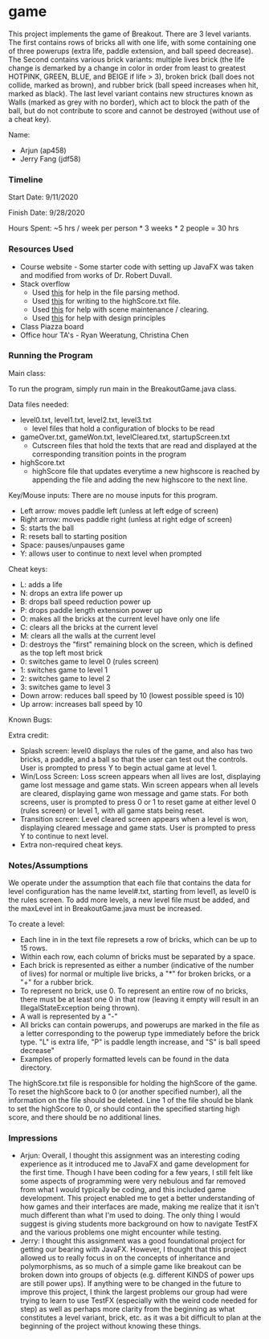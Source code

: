 game
====

This project implements the game of Breakout. There are 3 level variants. The first contains rows of bricks all with one life, with some containing one of three powerups (extra life, paddle extension, and ball speed decrease). The Second contains various brick variants: multiple lives brick (the life change is demarked by a change in color in order from least to greatest HOTPINK, GREEN, BLUE, and BEIGE if life > 3), broken brick (ball does not collide, marked as brown), and rubber brick (ball speed increases when hit, marked as black). The last level variant contains new structures known as Walls (marked as grey with no border), which act to block the path of the ball, but do not contribute to score and cannot be destroyed (without use of a cheat key).

Name: 
- Arjun  (ap458)
- Jerry Fang (jdf58)

### Timeline

Start Date: 9/11/2020

Finish Date: 9/28/2020

Hours Spent: ~5 hrs / week per person * 3 weeks * 2 people = 30 hrs

### Resources Used
- Course website - Some starter code with setting up JavaFX was taken and modified from works of Dr. Robert Duvall.
- Stack overflow 
	- Used [this](https://stackoverflow.com/questions/29930784/how-do-i-get-only-integers-from-a-string) for help in the file parsing method.
	- Used [this](https://stackoverflow.com/questions/18549704/create-a-new-line-in-javas-filewriter) for writing to the highScore.txt file. 
	- Used [this](https://stackoverflow.com/questions/49216396/clearing-the-scene-in-javafx) for help with scene maintenance / clearing. 
	- Used [this](https://stackoverflow.com/questions/2472690/in-java-is-there-any-disadvantage-to-static-methods-on-a-class) for help with design principles
- Class Piazza board
- Office hour TA's - Ryan Weeratung, Christina Chen

### Running the Program

Main class:

To run the program, simply run main in the BreakoutGame.java class.

Data files needed: 
- level0.txt, level1.txt, level2.txt, level3.txt
	- level files that hold a configuration of blocks to be read
- gameOver.txt, gameWon.txt, levelCleared.txt, startupScreen.txt
	- Cutscreen files that hold the texts that are read and displayed at the corresponding transition points in the program
- highScore.txt
	- highScore file that updates everytime a new highscore is reached by appending the file and adding the new highscore to the next line.

Key/Mouse inputs:
There are no mouse inputs for this program.
- Left arrow: moves paddle left (unless at left edge of screen)
- Right arrow: moves paddle right (unless at right edge of screen)
- S: starts the ball 
- R: resets ball to starting position
- Space: pauses/unpauses game
- Y: allows user to continue to next level when prompted

Cheat keys:
- L: adds a life 
- N: drops an extra life power up
- B: drops ball speed reduction power up
- P: drops paddle length extension power up
- O: makes all the bricks at the current level have only one life
- C: clears all the bricks at the current level
- M: clears all the walls at the current level
- D: destroys the "first" remaining block on the screen, which is defined as the top left most brick 
- 0: switches game to level 0 (rules screen) 
- 1: switches game to level 1
- 2: switches game to level 2
- 3: switches game to level 3
- Down arrow: reduces ball speed by 10 (lowest possible speed is 10)
- Up arrow: increases ball speed by 10 

Known Bugs:

Extra credit:
- Splash screen: level0 displays the rules of the game, and also has two bricks, a paddle, and a ball so that the user can test out
the controls. User is prompted to press Y to begin actual game at level 1. 
- Win/Loss Screen: Loss screen appears when all lives are lost, displaying game lost message and game stats. Win screen appears when
all levels are cleared, displaying game won message and game stats. For both screens, user is prompted to press 0 or 1 to reset game at either level 0
(rules screen) or level 1, with all game stats being reset. 
- Transition screen: Level cleared screen appears when a level is won, displaying cleared message and game stats. User is prompted to press Y 
to continue to next level. 
- Extra non-required cheat keys.


### Notes/Assumptions
We operate under the assumption that each file that contains the data for level configuration has the name level#.txt, starting from level1, as level0 is the rules screen. To add more levels, a new level file must be added, and the maxLevel int in BreakoutGame.java must be increased.

To create a level:

- Each line in in the text file represets a row of bricks, which can be up to 15 rows. 
- Within each row, each column of bricks must be separated by a space.
- Each brick is represented as either a number (indicative of the number of lives) for normal or multiple live bricks, a "*" for broken bricks, or a "+" for a rubber brick.
- To represent no brick, use 0. To represent an entire row of no bricks, there must be at least one 0 in that row (leaving it empty will result in an IllegalStateException being thrown).
- A wall is represented by a "-"
- All bricks can contain powerups, and powerups are marked in the file as a letter corresponding to the powerup type immediately before the brick type. "L" is extra life, "P" is paddle length increase, and "S" is ball speed decrease"
- Examples of properly formatted levels can be found in the data directory.

The highScore.txt file is responsible for holding the highScore of the game. To reset the highScore back to 0 (or another specified number),
all the information on the file should be deleted. Line 1 of the file should be blank to set the highScore to 0, or should contain the specified starting high score, and there should be no additional lines. 

### Impressions
- Arjun: Overall, I thought this assignment was an interesting coding experience as it introduced me to JavaFX and game development 
for the first time. Though I have been coding for a few years, I still felt like some aspects of programming were very nebulous and
far removed from what I would typically be coding, and this included game development. This project enabled me to get a better understanding
of how games and their interfaces are made, making me realize that it isn't much different than what I'm used to doing. The only thing I would
suggest is giving students more background on how to navigate TestFX and the various problems one might encounter while testing. 
- Jerry: I thought this assignment was a good foundational project for getting our bearing with JavaFX. However, I thought that this project allowed us to really focus in on the concepts of inheritance and polymorphisms, as so much of a simple game like breakout can be broken down into groups of objects (e.g. different KINDS of power ups are still power ups). If anything were to be changed in the future to improve this project, I think the largest problems our group had were trying to learn to use TestFX (especially with the weird code needed for step) as well as perhaps more clarity from the beginning as what constitutes a level variant, brick, etc. as it was a bit difficult to plan at the beginning of the project without knowing these things.
